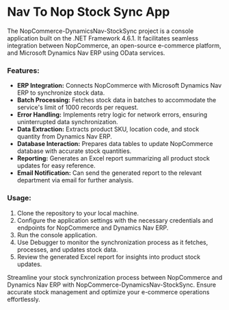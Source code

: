 # Nav To Nop Stock Sync App

The NopCommerce-DynamicsNav-StockSync project is a console application built on the .NET Framework 4.6.1. It facilitates seamless integration between NopCommerce, an open-source e-commerce platform, and Microsoft Dynamics Nav ERP using OData services.

### Features:
- **ERP Integration:** Connects NopCommerce with Microsoft Dynamics Nav ERP to synchronize stock data.
- **Batch Processing:** Fetches stock data in batches to accommodate the service's limit of 1000 records per request.
- **Error Handling:** Implements retry logic for network errors, ensuring uninterrupted data synchronization.
- **Data Extraction:** Extracts product SKU, location code, and stock quantity from Dynamics Nav ERP.
- **Database Interaction:** Prepares data tables to update NopCommerce database with accurate stock quantities.
- **Reporting:** Generates an Excel report summarizing all product stock updates for easy reference.
- **Email Notification:** Can send the generated report to the relevant department via email for further analysis.

### Usage:
1. Clone the repository to your local machine.
2. Configure the application settings with the necessary credentials and endpoints for NopCommerce and Dynamics Nav ERP.
3. Run the console application.
4. Use Debugger to monitor the synchronization process as it fetches, processes, and updates stock data.
5. Review the generated Excel report for insights into product stock updates.

Streamline your stock synchronization process between NopCommerce and Dynamics Nav ERP with NopCommerce-DynamicsNav-StockSync. Ensure accurate stock management and optimize your e-commerce operations effortlessly.
